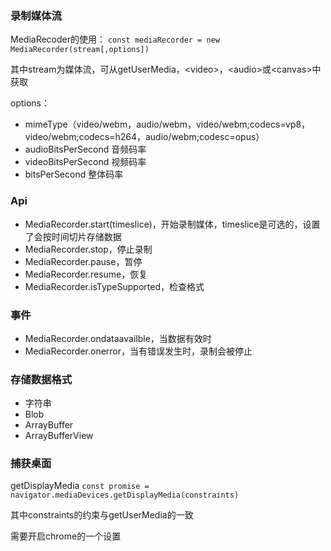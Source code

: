### 录制媒体流

MediaRecoder的使用：
`const mediaRecorder = new MediaRecorder(stream[,options])`

其中stream为媒体流，可从getUserMedia，\<video\>，\<audio\>或\<canvas\>中获取

options：
- mimeType（video/webm，audio/webm，video/webm;codecs=vp8，video/webm;codecs=h264，audio/webm;codesc=opus）
- audioBitsPerSecond 音频码率
- videoBitsPerSecond 视频码率
- bitsPerSecond 整体码率

### Api
- MediaRecorder.start(timeslice)，开始录制媒体，timeslice是可选的，设置了会按时间切片存储数据
- MediaRecorder.stop，停止录制
- MediaRecorder.pause，暂停
- MediaRecorder.resume，恢复
- MediaRecorder.isTypeSupported，检查格式

### 事件
- MediaRecorder.ondataavailble，当数据有效时
- MediaRecorder.onerror，当有错误发生时，录制会被停止

### 存储数据格式
- 字符串
- Blob
- ArrayBuffer
- ArrayBufferView

### 捕获桌面

getDisplayMedia
`const promise = navigator.mediaDevices.getDisplayMedia(constraints)`

其中constraints的约束与getUserMedia的一致

需要开启chrome的一个设置
